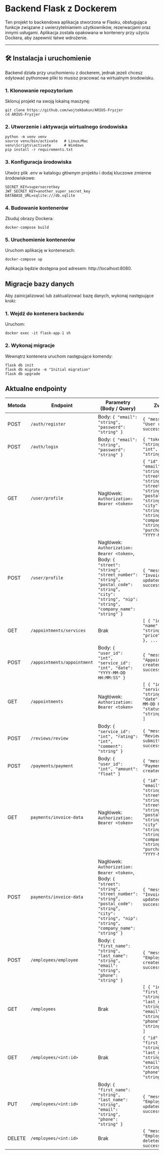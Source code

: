 # Backend Flask z Dockerem

Ten projekt to backendowa aplikacja stworzona w Flasku, obsługująca funkcje związane z uwierzytelnianiem użytkowników, rezerwacjami oraz innymi usługami. Aplikacja została opakowana w kontenery przy użyciu Dockera, aby zapewnić łatwe wdrożenie.

---


## 🛠️ **Instalacja i uruchomienie**

Backend działa przy uruchomieniu z dockerem, jednak jezeli chcesz edytować pythonowe pliki to musisz pracować na wirtualnym środowisku.


### 1. Klonowanie repozytorium
Sklonuj projekt na swoją lokalną maszynę:
```
git clone https://github.com/wojtekbakun/ARIUS-Fryzjer
cd ARIUS-Fryzjer
```

### 2. Utworzenie i aktywacja wirtualnego środowiska
```
python -m venv venv
source venv/bin/activate   # Linux/Mac
venv\Scripts\activate      # Windows
pip install -r requirements.txt
```


### 3. Konfiguracja środowiska

Utwórz plik .env w katalogu głównym projektu i dodaj kluczowe zmienne środowiskowe:
```
SECRET_KEY=supersecretkey
JWT_SECRET_KEY=another_super_secret_key
DATABASE_URL=sqlite:///db.sqlite
```

### 4. Budowanie kontenerów
Zbuduj obrazy Dockera:
```
docker-compose build
```

### 5. Uruchomienie kontenerów

Uruchom aplikację w kontenerach:
```
docker-compose up
```

Aplikacja będzie dostępna pod adresem: http://localhost:8080.

## Migracje bazy danych

Aby zainicjalizować lub zaktualizować bazę danych, wykonaj następujące kroki:

### 1. Wejdź do kontenera backendu

Uruchom:
```
docker exec -it flask-app-1 sh
```

### 2. Wykonaj migracje

Wewnątrz kontenera uruchom następujące komendy:
```
flask db init
flask db migrate -m "Initial migration"
flask db upgrade
```

## Aktualne endpointy
| Metoda | Endpoint                | Parametry (Body / Query)                                                                                   | Zwraca                                         |
|--------|-------------------------|-----------------------------------------------------------------------------------------------------------|-----------------------------------------------|
| POST   | `/auth/register`        | Body: `{ "email": "string", "password": "string" }`                                                        | `{ "message": "User registered successfully" }` |
| POST   | `/auth/login`           | Body: `{ "email": "string", "password": "string" }`                                                        | `{ "token": "string", "id": "int", "email": "string" }` |
| GET    | `/user/profile`         | Nagłówek: `Authorization: Bearer <token>`                                                                  | `{ "id": "int", "email": "string", "street": "string", "street_number": "string", "postal_code": "string", "city": "string", "nip": "string", "company_name": "string", "purchase_date": "YYYY-MM-DD" }` |
| POST   | `/user/profile`         | Nagłówek: `Authorization: Bearer <token>`, Body: `{ "street": "string", "street_number": "string", "postal_code": "string", "city": "string", "nip": "string", "company_name": "string" }` | `{ "message": "Invoice data updated successfully" }` |
| GET    | `/appointments/services`| Brak                                                                                                       | `[ { "id": "int", "name": "string", "price": "float" }, ... ]` |
| POST   | `/appointments/appointment` | Body: `{ "user_id": "int", "service_id": "int", "date": "YYYY-MM-DD HH:MM:SS" }`                          | `{ "message": "Appointment created successfully" }` |
| GET    | `/appointments`         | Nagłówek: `Authorization: Bearer <token>`                                                                  | `[ { "id": "int", "service": "string", "date": "YYYY-MM-DD HH:MM:SS", "status": "string" }, ... ]` |
| POST   | `/reviews/review`              | Body: `{ "service_id": "int", "rating": "int", "comment": "string" }`                                      | `{ "message": "Review submitted successfully" }` |
| POST   | `/payments/payment`             | Body: `{ "user_id": "int", "amount": "float" }`                                                            | `{ "message": "Payment created" }`            |
| GET    | `payments/invoice-data`         | Nagłówek: `Authorization: Bearer <token>`                                                                  | `{ "id": "int", "email": "string", "street": "string", "street_number": "string", "postal_code": "string", "city": "string", "nip": "string", "company_name": "string", "purchase_date": "YYYY-MM-DD" }` |
| POST   | `payments/invoice-data`         | Nagłówek: `Authorization: Bearer <token>`, Body: `{ "street": "string", "street_number": "string", "postal_code": "string", "city": "string", "nip": "string", "company_name": "string" }` | `{ "message": "Invoice data updated successfully" }` |
| POST   | `/employees/employee`            | Body: `{ "first_name": "string", "last_name": "string", "email": "string", "phone": "string" }`              | `{ "message": "Employee created successfully" }` |
| GET    | `/employees`            | Brak                                                                                                        | `[ { "id": "int", "first_name": "string", "last_name": "string", "email": "string", "phone": "string" }, ... ]` |
| GET    | `/employees/<int:id>`    | Brak                                                                                                        | `{ "id": "int", "first_name": "string", "last_name": "string", "email": "string", "phone": "string" }` |
| PUT    | `/employees/<int:id>`    | Body: `{ "first_name": "string", "last_name": "string", "email": "string", "phone": "string" }`              | `{ "message": "Employee updated successfully" }` |
| DELETE | `/employees/<int:id>`    | Brak                                                                                                        | `{ "message": "Employee deleted successfully" }` |
